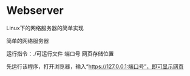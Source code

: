 # Webserver
Linux下的网络服务器的简单实现

简单的网络服务器

运行指令：./可运行文件 端口号 网页存储位置

先运行该程序，打开浏览器，输入“https://127.0.0.1:端口号”，即可显示网页
